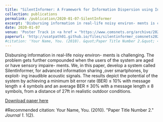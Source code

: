 ```yaml
---
title: "SilentInformer: A Framework for Information Dispersion using Inaudible Acoustic Signals"
collection: publications
permalink: /publication/2020-01-07-SilentInformer
excerpt: 'Disbursing information in real-life noisy environ- ments is challenging. The problem gets further compounded when the users of the system are aged or have sensory impaire- ments. We, in this paper, develop a system called SilentInformer, for advanced information sharing ,over smartphones, by exploit- ing inaudible acoustic signals. The results depict the potential of the system by achieving a minimum bit error rate (BER) ≤ 10% with message length ≤ 4 symbols and an average BER ≤ 30% with a message length ≤ 8 symbols, from a distance of 27ft in realistic outdoor conditions.'
date: 2020-01-07
venue: 'Poster Track in <a href = "https://www.comsnets.org/archive/2020/">COMSNETS </a>'
paperurl: 'http://usatpath01.github.io/files/silentinformer_comsnets2020.pdf'
#citation: 'Your Name, You. (2010). &quot;Paper Title Number 2.&quot; <i>Journal 1</i>. 1(2).'
---
```

Disbursing information in real-life noisy environ- ments is challenging. The problem gets further compounded when the users of the system are aged or have sensory impaire- ments. We, in this paper, develop a system called SilentInformer, for advanced information sharing ,over smartphones, by exploit- ing inaudible acoustic signals. The results depict the potential of the system by achieving a minimum bit error rate (BER) ≤ 10% with message length ≤ 4 symbols and an average BER ≤ 30% with a message length ≤ 8 symbols, from a distance of 27ft in realistic outdoor conditions.

[Download paper here](http://usatpath01.github.io/files/silentinformer_comsnets2020.pdf)

#Recommended citation: Your Name, You. (2010). "Paper Title Number 2." <i>Journal 1</i>. 1(2).